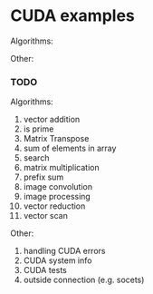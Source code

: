 # CUDA examples

Algorithms:

Other:

### TODO ###

Algorithms:

1. vector addition
1. is prime
1. Matrix Transpose
1. sum of elements in array
1. search
1. matrix multiplication
1. prefix sum
1. image convolution
1. image processing
1. vector reduction
1. vector scan

Other:

1. handling CUDA errors
1. CUDA system info
1. CUDA tests
1. outside connection (e.g. socets)
